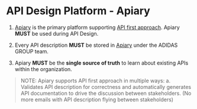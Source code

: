 # API Design Platform - Apiary

1. [Apiary](https://apiary.io/) is the primary platform supporting [API first approach](./api-first.md). Apiary **MUST** be used during API Design.

1. Every API description **MUST** be stored in [Apiary](https://apiary.io/) under the ADIDAS GROUP team.

1. Apiary **MUST** be the **single source of truth** to learn about existing APIs within the organization.
 
> NOTE: Apiary supports API first approach in multiple ways:
  a. Validates API description for correctness and automatically generates API documentation to drive the discussion between stakeholders. (No more emails with API description flying between stakeholders)
  

